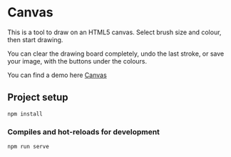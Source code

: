 # Canvas

This is a tool to draw on an HTML5 canvas. 
Select brush size and colour, then start drawing.

You can clear the drawing board completely, undo the last stroke, or save your image, with the buttons under the colours.

You can find a demo here [Canvas](canvaswithfabric.web.app) 

## Project setup
```
npm install
```

### Compiles and hot-reloads for development
```
npm run serve
```